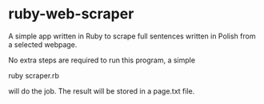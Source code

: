 # ruby-web-scraper
A simple app written in Ruby to scrape full sentences written in Polish from a selected webpage. 

No extra steps are required to run this program, a simple

ruby scraper.rb

will do the job. The result will be stored in a page.txt file.
